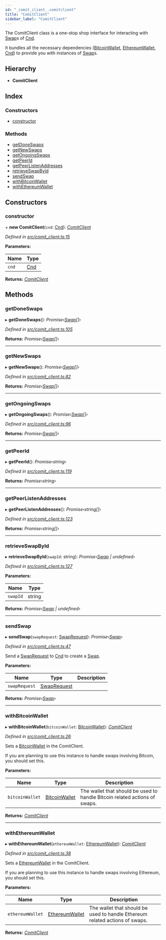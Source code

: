 ```yaml
---
id: "_comit_client_.comitclient"
title: "ComitClient"
sidebar_label: "ComitClient"
---
```


The ComitClient class is a one-stop shop interface for interacting with [Swap](_swap_.swap.md)s of [Cnd](_cnd_cnd_.cnd.md).

It bundles all the necessary dependencies ([BitcoinWallet](../interfaces/_wallet_bitcoin_.bitcoinwallet.md), [EthereumWallet](_wallet_ethereum_.ethereumwallet.md), [Cnd](_cnd_cnd_.cnd.md)) to
provide you with instances of [Swap](_swap_.swap.md)s.

## Hierarchy

* **ComitClient**

## Index

### Constructors

* [constructor](_comit_client_.comitclient.md#constructor)

### Methods

* [getDoneSwaps](_comit_client_.comitclient.md#getdoneswaps)
* [getNewSwaps](_comit_client_.comitclient.md#getnewswaps)
* [getOngoingSwaps](_comit_client_.comitclient.md#getongoingswaps)
* [getPeerId](_comit_client_.comitclient.md#getpeerid)
* [getPeerListenAddresses](_comit_client_.comitclient.md#getpeerlistenaddresses)
* [retrieveSwapById](_comit_client_.comitclient.md#retrieveswapbyid)
* [sendSwap](_comit_client_.comitclient.md#sendswap)
* [withBitcoinWallet](_comit_client_.comitclient.md#withbitcoinwallet)
* [withEthereumWallet](_comit_client_.comitclient.md#withethereumwallet)

## Constructors

###  constructor

\+ **new ComitClient**(`cnd`: [Cnd](_cnd_cnd_.cnd.md)): *[ComitClient](_comit_client_.comitclient.md)*

*Defined in [src/comit_client.ts:15](https://github.com/comit-network/comit-js-sdk/blob/ee6360f/src/comit_client.ts#L15)*

**Parameters:**

Name | Type |
------ | ------ |
`cnd` | [Cnd](_cnd_cnd_.cnd.md) |

**Returns:** *[ComitClient](_comit_client_.comitclient.md)*

## Methods

###  getDoneSwaps

▸ **getDoneSwaps**(): *Promise‹[Swap](_swap_.swap.md)[]›*

*Defined in [src/comit_client.ts:105](https://github.com/comit-network/comit-js-sdk/blob/ee6360f/src/comit_client.ts#L105)*

**Returns:** *Promise‹[Swap](_swap_.swap.md)[]›*

___

###  getNewSwaps

▸ **getNewSwaps**(): *Promise‹[Swap](_swap_.swap.md)[]›*

*Defined in [src/comit_client.ts:82](https://github.com/comit-network/comit-js-sdk/blob/ee6360f/src/comit_client.ts#L82)*

**Returns:** *Promise‹[Swap](_swap_.swap.md)[]›*

___

###  getOngoingSwaps

▸ **getOngoingSwaps**(): *Promise‹[Swap](_swap_.swap.md)[]›*

*Defined in [src/comit_client.ts:96](https://github.com/comit-network/comit-js-sdk/blob/ee6360f/src/comit_client.ts#L96)*

**Returns:** *Promise‹[Swap](_swap_.swap.md)[]›*

___

###  getPeerId

▸ **getPeerId**(): *Promise‹string›*

*Defined in [src/comit_client.ts:119](https://github.com/comit-network/comit-js-sdk/blob/ee6360f/src/comit_client.ts#L119)*

**Returns:** *Promise‹string›*

___

###  getPeerListenAddresses

▸ **getPeerListenAddresses**(): *Promise‹string[]›*

*Defined in [src/comit_client.ts:123](https://github.com/comit-network/comit-js-sdk/blob/ee6360f/src/comit_client.ts#L123)*

**Returns:** *Promise‹string[]›*

___

###  retrieveSwapById

▸ **retrieveSwapById**(`swapId`: string): *Promise‹[Swap](_swap_.swap.md) | undefined›*

*Defined in [src/comit_client.ts:127](https://github.com/comit-network/comit-js-sdk/blob/ee6360f/src/comit_client.ts#L127)*

**Parameters:**

Name | Type |
------ | ------ |
`swapId` | string |

**Returns:** *Promise‹[Swap](_swap_.swap.md) | undefined›*

___

###  sendSwap

▸ **sendSwap**(`swapRequest`: [SwapRequest](../interfaces/_cnd_cnd_.swaprequest.md)): *Promise‹[Swap](_swap_.swap.md)›*

*Defined in [src/comit_client.ts:47](https://github.com/comit-network/comit-js-sdk/blob/ee6360f/src/comit_client.ts#L47)*

Send a [SwapRequest](../interfaces/_cnd_cnd_.swaprequest.md) to [Cnd](_cnd_cnd_.cnd.md) to create a [Swap](_swap_.swap.md).

**Parameters:**

Name | Type | Description |
------ | ------ | ------ |
`swapRequest` | [SwapRequest](../interfaces/_cnd_cnd_.swaprequest.md) |   |

**Returns:** *Promise‹[Swap](_swap_.swap.md)›*

___

###  withBitcoinWallet

▸ **withBitcoinWallet**(`bitcoinWallet`: [BitcoinWallet](../interfaces/_wallet_bitcoin_.bitcoinwallet.md)): *[ComitClient](_comit_client_.comitclient.md)*

*Defined in [src/comit_client.ts:26](https://github.com/comit-network/comit-js-sdk/blob/ee6360f/src/comit_client.ts#L26)*

Sets a [BitcoinWallet](../interfaces/_wallet_bitcoin_.bitcoinwallet.md) in the ComitClient.

If you are planning to use this instance to handle swaps involving Bitcoin, you should set this.

**Parameters:**

Name | Type | Description |
------ | ------ | ------ |
`bitcoinWallet` | [BitcoinWallet](../interfaces/_wallet_bitcoin_.bitcoinwallet.md) | The wallet that should be used to handle Bitcoin related actions of swaps.  |

**Returns:** *[ComitClient](_comit_client_.comitclient.md)*

___

###  withEthereumWallet

▸ **withEthereumWallet**(`ethereumWallet`: [EthereumWallet](_wallet_ethereum_.ethereumwallet.md)): *[ComitClient](_comit_client_.comitclient.md)*

*Defined in [src/comit_client.ts:38](https://github.com/comit-network/comit-js-sdk/blob/ee6360f/src/comit_client.ts#L38)*

Sets a [EthereumWallet](_wallet_ethereum_.ethereumwallet.md) in the ComitClient.

If you are planning to use this instance to handle swaps involving Ethereum, you should set this.

**Parameters:**

Name | Type | Description |
------ | ------ | ------ |
`ethereumWallet` | [EthereumWallet](_wallet_ethereum_.ethereumwallet.md) | The wallet that should be used to handle Ethereum related actions of swaps.  |

**Returns:** *[ComitClient](_comit_client_.comitclient.md)*
